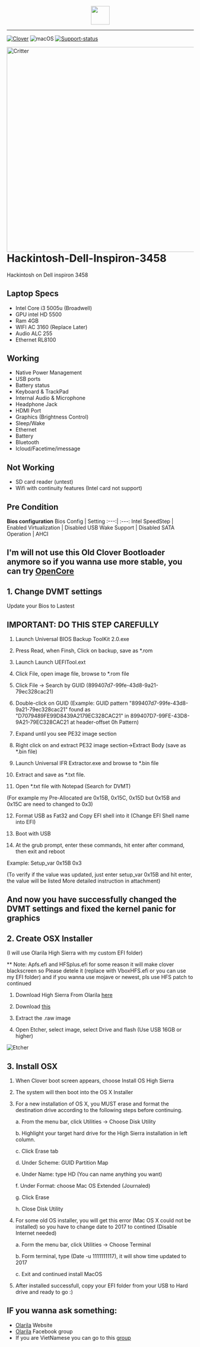 <p align="center">
	<img src="https://user-images.githubusercontent.com/54585187/80493993-573af900-8990-11ea-8b54-e525f30493a4.png" width="50"/>
</p>

-----
[![Clover](https://img.shields.io/badge/Clover-green)](https://github.com/CloverHackyColor/CloverBootloader)
![macOS](https://img.shields.io/badge/macOS-10.11_to_10.13.6-blueviolet)
[![Support-status](https://img.shields.io/badge/Support-NO-Red)](https://github.com/KhaiZeRoFX/OpenCore-Dell-inspiron-3458)

<img align="right" src="https://user-images.githubusercontent.com/54585187/78202425-80b25300-74be-11ea-846d-3c16924c3772.png" alt="Critter" width="550">

# Hackintosh-Dell-Inspiron-3458
Hackintosh on Dell inspiron 3458
## Laptop Specs
- Intel Core i3 5005u (Broadwell)
- GPU intel HD 5500
- Ram 4GB
- WIFI AC 3160 (Replace Later)
- Audio ALC 255
- Ethernet RL8100
## Working
- Native Power Management
- USB ports
- Battery status
- Keyboard & TrackPad
- Internal Audio & Microphone
- Headphone Jack
- HDMI Port
- Graphics (Brightness Control)
- Sleep/Wake
- Ethernet
- Battery
- Bluetooth
- Icloud/Facetime/imessage
## Not Working
- SD card reader (untest)
- Wifi with continuity features (Intel card not support)

## Pre Condition

**Bios configuration**
Bios Config | Setting 
:---:| :---:
Intel SpeedStep | Enabled
Virtualization    | Disabled
USB Wake Support | Disabled
SATA Operation | AHCI

## I'm will not use this Old Clover Bootloader anymore so if you wanna use more stable, you can try [OpenCore](https://github.com/KhaiZeR0/OpenCore-Dell-inspiron-3458) 


## 1. Change DVMT settings

Update your Bios to Lastest

## IMPORTANT: DO THIS STEP CAREFULLY

1. Launch Universal BIOS Backup ToolKit 2.0.exe

2. Press Read, when Finsh, Click on backup, save as *.rom

3. Launch Launch UEFITool.ext

4. Click File, open image file, browse to *.rom file

5. Click File -> Search by GUID (899407d7-99fe-43d8-9a21-79ec328cac21)

6. Double-click on GUID (Example: GUID pattern "899407d7-99fe-43d8-9a21-79ec328cac21" found as "D7079489FE99D8439A2179EC328CAC21" in 899407D7-99FE-43D8-9A21-79EC328CAC21 at header-offset 0h Pattern)

7. Expand until you see PE32 image section

8. Right click on and extract PE32 image section->Extract Body (save as *.bin file)

9. Launch Universal IFR Extractor.exe and browse to *.bin file

10. Extract and save as *.txt file.

11. Open *.txt file with Notepad (Search for DVMT)

(For example my Pre-Allocated are 0x15B, 0x15C, 0x15D but 0x15B and 0x15C are need to changed to 0x3)

12. Format USB as Fat32 and Copy EFI shell into it (Change EFI Shell name into EFI)

13. Boot with USB

14. At the grub prompt, enter these commands, hit enter after command, then exit and reboot

Example: Setup_var 0x15B 0x3

(To verify if the value was updated, just enter setup_var 0x15B and hit enter, the value will be listed
More detailed instruction in attachment)

## And now you have successfully changed the DVMT settings and fixed the kernel panic for graphics

## 2. Create OSX Installer
(I will use Olarila High Sierra with my custom EFI folder)

** Note: Apfs.efi and HFSplus.efi for some reason it will make clover blackscreen so Please detele it (replace with VboxHFS.efi or you can use my EFI folder) and if you wanna use mojave or newest, pls use HFS patch to continued

 1. Download High Sierra From Olarila [here](https://drive.google.com/file/d/1wjy6rU0sDLN_Lav8KE6gKT9vr9mOUpMg/view "Here")
 
 2. Download [this](https://www.balena.io/etcher/ "this")
 
 3. Extract the .raw image
 
 4. Open Etcher, select image, select Drive and flash (Use USB 16GB or higher)
 
 ![Etcher](https://user-images.githubusercontent.com/54585187/78206356-cc69fa00-74c8-11ea-87d4-f380bd9d2b66.gif)

## 3. Install OSX

1. When Clover boot screen appears, choose Install OS High Sierra

2. The system will then boot into the OS X Installer

3. For a new installation of OS X, you MUST erase and format the destination drive according to the following steps before continuing.

   a. From the menu bar, click Utilities -> Choose Disk Utility
   
   b. Highlight your target hard drive for the High Sierra installation in left column.
   
   c. Click Erase tab
   
   d. Under Scheme: GUID Partition Map
   
   e. Under Name: type HD (You can name anything you want)
   
   f. Under Format: choose Mac OS Extended (Journaled)
   
   g. Click Erase
   
   h. Close Disk Utility

4. For some old OS installer, you will get this error (Mac OS X could not be installed) so you have to change date to 2017 to contined (Disable Internet needed)

   a. Form the menu bar, click Utilities -> Choose Terminal
   
   b. Form terminal, type (Date -u 1111111117), it will show time updated to 2017
   
   c. Exit and continued install MacOS
   
5. After installed successfull, copy your EFI folder from your USB to Hard drive and ready to go :)

## IF you wanna ask something: 
- [Olarila](https://www.olarila.com "Olarila") Website
- [Olarila](https://www.facebook.com/groups/122585311156411 "Olarila") Facebook group
- If you are VietNamese you can go to this [group](https://www.facebook.com/groups/224780132268974/?ref=share "group")
